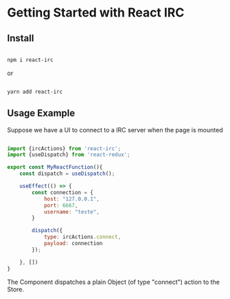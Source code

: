 # Getting Started with React IRC

## Install

```bash

npm i react-irc

```

or

```bash

yarn add react-irc

```


## Usage Example

Suppose we have a UI to connect to a IRC server when the page is mounted

```js

import {ircActions} from 'react-irc';
import {useDispatch} from 'react-redux';

export const MyReactFunction(){
    const dispatch = useDispatch();

    useEffect(() => {
        const connection = {
            host: "127.0.0.1",
            port: 6667,
            username: "teste",
        }

        dispatch({
            type: ircActions.connect, 
            payload: connection
        });

    }, [])
}

```

The Component dispatches a plain Object (of type "connect") action to the Store. 

